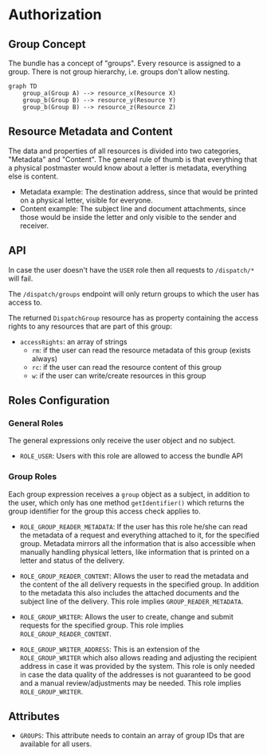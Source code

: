 # Authorization

## Group Concept

The bundle has a concept of "groups". Every resource is assigned to a group. There is not group hierarchy, i.e. groups don't allow nesting.

```mermaid
graph TD
    group_a(Group A) --> resource_x(Resource X)
    group_b(Group B) --> resource_y(Resource Y)
    group_b(Group B) --> resource_z(Resource Z)
```

## Resource Metadata and Content

The data and properties of all resources is divided into two categories, "Metadata" and "Content". The general rule of thumb is that everything that a physical postmaster would know about a letter is metadata, everything else is content.

* Metadata example: The destination address, since that would be printed on a physical letter, visible for everyone.
* Content example: The subject line and document attachments, since those would be inside the letter and only visible to the sender and receiver.

## API

In case the user doesn't have the `USER` role then all requests to `/dispatch/*` will fail.

The `/dispatch/groups` endpoint will only return groups to which the user has access to.

The returned `DispatchGroup` resource has as property containing the access rights to any resources that are part of this group:

* `accessRights`: an array of strings
  * `rm`: if the user can read the resource metadata of this group (exists always)
  * `rc`: if the user can read the resource content of this group
  * `w`: if the user can write/create resources in this group

## Roles Configuration

### General Roles

The general expressions only receive the user object and no subject.

* `ROLE_USER`: Users with this role are allowed to access the bundle API

### Group Roles

Each group expression receives a `group` object as a subject, in addition to the user, which only has one method `getIdentifier()` which returns the group identifier for the group this access check applies to.

* `ROLE_GROUP_READER_METADATA`: If the user has this role he/she can read the metadata of a request and everything attached to it, for the specified group. Metadata mirrors all the information that is also accessible when manually handling physical letters, like information that is printed on a letter and status of the delivery.

* `ROLE_GROUP_READER_CONTENT`: Allows the user to read the metadata and the content of the all delivery requests in the specified group. In addition to the metadata this also includes the attached documents and the subject line of the delivery. This role implies `GROUP_READER_METADATA`.

* `ROLE_GROUP_WRITER`: Allows the user to create, change and submit requests for the specified group. This role implies `ROLE_GROUP_READER_CONTENT`.

* `ROLE_GROUP_WRITER_ADDRESS`: This is an extension of the `ROLE_GROUP_WRITER` which also allows reading and adjusting the recipient address in case it was provided by the system. This role is only needed in case the data quality of the addresses is not guaranteed to be good and a manual review/adjustments may be needed. This role implies `ROLE_GROUP_WRITER`.

## Attributes

* `GROUPS`: This attribute needs to contain an array of group IDs that are available for all users.
